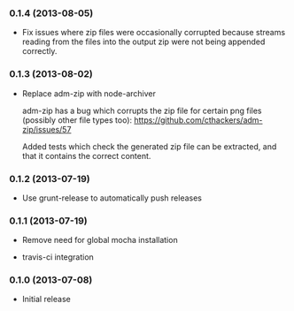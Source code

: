 <a name="0.1.4"></a>
### 0.1.4 (2013-08-05)

*   Fix issues where zip files were occasionally corrupted
    because streams reading from the files into the output
    zip were not being appended correctly.

<a name="0.1.3"></a>
### 0.1.3 (2013-08-02)

*   Replace adm-zip with node-archiver

    adm-zip has a bug which corrupts the zip file for certain
    png files (possibly other file types too):
    https://github.com/cthackers/adm-zip/issues/57

    Added tests which check the generated zip file can be
    extracted, and that it contains the correct content.

<a name="0.1.2"></a>
### 0.1.2 (2013-07-19)

*   Use grunt-release to automatically push releases

<a name="0.1.1"></a>
### 0.1.1 (2013-07-19)

*   Remove need for global mocha installation

*   travis-ci integration

<a name="0.1.0"></a>
### 0.1.0 (2013-07-08)

*   Initial release
